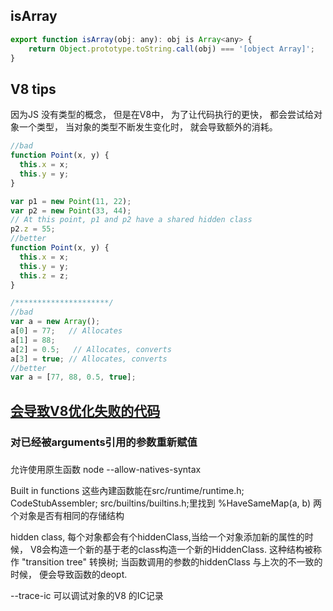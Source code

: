 

## isArray
```js
export function isArray(obj: any): obj is Array<any> {
    return Object.prototype.toString.call(obj) === '[object Array]';
}
```

## V8 tips
因为JS 没有类型的概念， 但是在V8中， 为了让代码执行的更快， 都会尝试给对象一个类型， 当对象的类型不断发生变化时， 就会导致额外的消耗。
```js
//bad
function Point(x, y) {
  this.x = x;
  this.y = y;
}

var p1 = new Point(11, 22);
var p2 = new Point(33, 44);
// At this point, p1 and p2 have a shared hidden class
p2.z = 55;
//better
function Point(x, y) {
  this.x = x;
  this.y = y;
  this.z = z;
}

/*********************/
//bad
var a = new Array();
a[0] = 77;   // Allocates
a[1] = 88;
a[2] = 0.5;   // Allocates, converts
a[3] = true; // Allocates, converts
//better
var a = [77, 88, 0.5, true];
```

## [会导致V8优化失败的代码](https://github.com/vhf/v8-bailout-reasons)
### 对已经被arguments引用的参数重新赋值

### 
允许使用原生函数
node --allow-natives-syntax

Built in functions
这些內建函数能在src/runtime/runtime.h; CodeStubAssembler; src/builtins/builtins.h;里找到
%HaveSameMap(a, b) 两个对象是否有相同的存储结构


hidden class, 每个对象都会有个hiddenClass,当给一个对象添加新的属性的时候， V8会构造一个新的基于老的class构造一个新的HiddenClass.
这种结构被称作 "transition tree" 转换树;
当函数调用的参数的hiddenClass 与上次的不一致的时候， 便会导致函数的deopt.

--trace-ic 可以调试对象的V8 的IC记录

